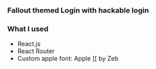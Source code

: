 ### Fallout themed Login with hackable login

### What I used
* React.js
* React Router
* Custom apple font: Apple ][ by Zeb
